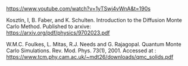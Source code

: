 https://www.youtube.com/watch?v=1yTSwj4vWnA&t=190s

Kosztin, I, B. Faber, and K. Schulten. Introduction to the Diffusion Monte Carlo Method. Published to arxive: https://arxiv.org/pdf/physics/9702023.pdf

W.M.C. Foulkes, L. Mitas, R.J. Needs and G. Rajagopal. Quantum Monte Carlo Simulations. Rev. Mod. Phys. 73(1), 2001. Accessed at : https://www.tcm.phy.cam.ac.uk/~mdt26/downloads/qmc_solids.pdf
